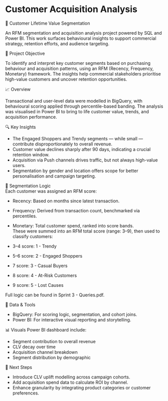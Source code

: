 # Customer Acquisition Analysis

🧠 Customer Lifetime Value Segmentation

An RFM segmentation and acquisition analysis project powered by SQL and Power BI. This work surfaces behavioural insights to support commercial strategy, retention efforts, and audience targeting.

🎯 Project Objective

To identify and interpret key customer segments based on purchasing behaviour and acquisition patterns, using an RFM (Recency, Frequency, Monetary) framework. The insights help commercial stakeholders prioritise high-value customers and uncover retention opportunities.


📈 Overview

Transactional and user-level data were modelled in BigQuery, with behavioural scoring applied through percentile-based banding. The analysis was visualised in Power BI to bring to life customer value, trends, and acquisition performance.

🔍 Key Insights

- The Engaged Shoppers and Trendy segments — while small — contribute disproportionately to overall revenue.
- Customer value declines sharply after 90 days, indicating a crucial retention window.
- Acquisition via Push channels drives traffic, but not always high-value users.
- Segmentation by gender and location offers scope for better personalisation and campaign targeting.

🧩 Segmentation Logic
<br>Each customer was assigned an RFM score:

- Recency: Based on months since latest transaction.
- Frequency: Derived from transaction count, benchmarked via percentiles.
- Monetary: Total customer spend, ranked into score bands.
  <br>These were summed into an RFM total score (range: 3–9), then used to classify customers:

- 3–4 score: 1 - Trendy 
- 5–6 score: 2 - Engaged Shoppers  
- 7 score: 3 - Casual Buyers 
- 8 score: 4 - At-Risk Customers 
- 9 score: 5 - Lost Causes 

Full logic can be found in Sprint 3 - Queries.pdf.


🧰 Data & Tools
- BigQuery: For scoring logic, segmentation, and cohort joins.
- Power BI: For interactive visual reporting and storytelling.

📊 Visuals
Power BI dashboard include:
- Segment contribution to overall revenue
- CLV decay over time
- Acquisition channel breakdown
- Segment distribution by demographic

🧠 Next Steps
- Introduce CLV uplift modelling across campaign cohorts.
- Add acquisition spend data to calculate ROI by channel.
- Enhance granularity by integrating product categories or customer preferences.
